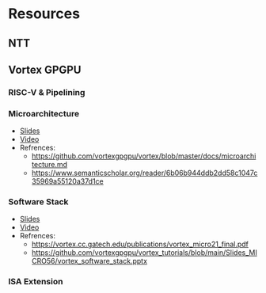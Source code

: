 # Resources

## NTT

## Vortex GPGPU

### RISC-V & Pipelining

### Microarchitecture

- [Slides](https://drive.google.com/file/d/1A03905NXyEGKmnxCLy0or-UQf8AnCe8h/view?usp=drive_link)
- [Video](https://youtu.be/jLaM4_CU3eo?si=Xwlw0iag6lXO2KKz)
- Refrences:
    * https://github.com/vortexgpgpu/vortex/blob/master/docs/microarchitecture.md
    * https://www.semanticscholar.org/reader/6b06b944ddb2dd58c1047c35969a55120a37d1ce

### Software Stack

- [Slides](https://drive.google.com/file/d/1Q74-O5Cy9F2UJs8uloKCDymPrhLXV6mP/view?usp=sharing)
- [Video](https://youtu.be/0rkOZUeVKcw?si=U4Nn--bpwUqszaLx)
- Refrences:
    * https://vortex.cc.gatech.edu/publications/vortex_micro21_final.pdf
    * https://github.com/vortexgpgpu/vortex_tutorials/blob/main/Slides_MICRO56/vortex_software_stack.pptx

### ISA Extension

  
